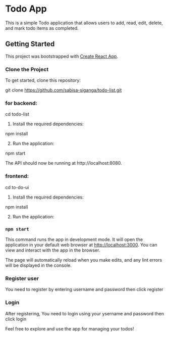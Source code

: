 # Todo App

This is a simple Todo application that allows users to add, read, edit, delete, and mark todo items as completed.

## Getting Started

This project was bootstrapped with [Create React App](https://github.com/facebook/create-react-app).

### Clone the Project

To get started, clone this repository:

git clone https://github.com/sabisa-siganga/todo-list.git

### for backend:

cd todo-list

1. Install the required dependencies:

npm install

2. Run the application:

npm start

The API should now be running at http://localhost:8080.

### frontend:

cd to-do-ui

1. Install the required dependencies:

npm install

2. Run the application:

### `npm start`

This command runs the app in development mode. It will open the application in your default web browser at [http://localhost:3000](http://localhost:3000). You can view and interact with the app in the browser.

The page will automatically reload when you make edits, and any lint errors will be displayed in the console.

### Register user

You need to register by entering username and password then click register

### Login

After registering, You need to login using your ysername and password then click login

Feel free to explore and use the app for managing your todos!
